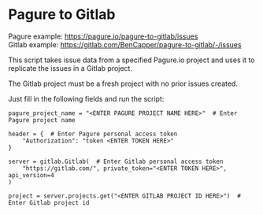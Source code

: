 # Pagure to Gitlab

Pagure example: https://pagure.io/pagure-to-gitlab/issues <br>
Gitlab example: https://gitlab.com/BenCapper/pagure-to-gitlab/-/issues

This script takes issue data from a specified Pagure.io project and uses it to replicate the issues in a Gitlab project.

The Gitlab project must be a fresh project with no prior issues created.

Just fill in the following fields and run the script:

~~~
pagure_project_name = "<ENTER PAGURE PROJECT NAME HERE>"  # Enter Pagure project name
~~~

~~~
header = {  # Enter Pagure personal access token
    "Authorization": "token <ENTER TOKEN HERE>"
}
~~~

~~~
server = gitlab.Gitlab(  # Enter Gitlab personal access token
    "https://gitlab.com/", private_token="<ENTER TOKEN HERE>", api_version=4
)
~~~

~~~
project = server.projects.get("<ENTER GITLAB PROJECT ID HERE>")  # Enter Gitlab project id
~~~

